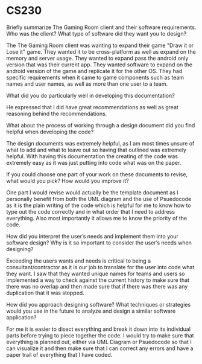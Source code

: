 # CS230

Briefly summarize The Gaming Room client and their software requirements. Who was the client? What type of software did they want you to design?

The The Gaming Room client was wanting to expand their game "Draw it or Lose it" game. They wanted it to be cross-platform as well as expand on the memory and server usage. They wanted to expand pass the android only version that was their current app. They wanted software to expand on the android version of the game and replicate it for the other OS. They had specific requirements when it came to game components such as team names and user names, as well as more than one user to a team.

What did you do particularly well in developing this documentation?

He expressed that I did have great recommendations as well as great reasoning behind the recommendations.

What about the process of working through a design document did you find helpful when developing the code?

The design documents was extremely helpful, as I am most times unsure of what to add and what to leave out so having that outlined was extremely helpful. With having this documentation the creating of the code was extremely easy as it was just putting into code what was on the paper.

If you could choose one part of your work on these documents to revise, what would you pick? How would you improve it?

One part I would revise would actually be the template document as I personally benefit from both the UML diagram and the use of Psuedocode as it is the plain writing of the code which is helpful for me to know how to type out the code correctly and in what order that I need to address everything. Also most importantly it allows me to know the priority of the code.

How did you interpret the user’s needs and implement them into your software design? Why is it so important to consider the user’s needs when designing?

Exceeding the users wants and needs is critical to being a consultant/contractor as it is our job to translate for the user into code what they want. I saw that they wanted unique names for teams and users so implemented a way to check against the current history to make sure that there was no overlap and then made sure that if there was there was any duplication that it was stopped. 

How did you approach designing software? What techniques or strategies would you use in the future to analyze and design a similar software application?

For me it is easier to disect everything and break it down into its individual parts before trying to piece together the code. I would try to make sure that everything is planned out, either via UML Diagram or Psuedocode so that I can visualize it and then make sure that I can correct any errors and have a paper trail of everything that I have coded.
